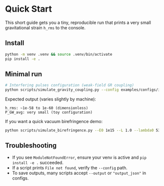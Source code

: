 # Quick Start

This short guide gets you a tiny, reproducible run that prints a very small gravitational strain `h_rms` to the console.

## Install

```bash
python -m venv .venv && source .venv/bin/activate
pip install -e .
```

## Minimal run

```bash
# Interfering pulses configuration (weak-field GR coupling)
python scripts/simulate_gravity_coupling.py --config examples/configs/interfering_pulses.json
```

Expected output (varies slightly by machine):

```
h_rms: ~1e-58 to 1e-60 (dimensionless)
P_GW_avg: very small (toy configuration)
```

If you want a quick vacuum birefringence demo:

```bash
python scripts/simulate_birefringence.py --E0 1e15 --L 1.0 --lambda0 532e-9 --theta 45 --cavity-gain 1e6
```

## Troubleshooting
- If you see `ModuleNotFoundError`, ensure your venv is active and `pip install -e .` succeeded.
- If a script prints `File not found`, verify the `--config` path.
- To save outputs, many scripts accept `--output` or `"output_json"` in configs.
